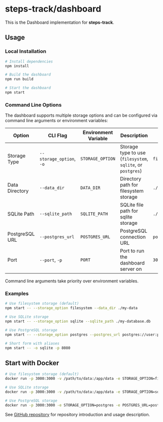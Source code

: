# steps-track/dashboard

This is the Dashboard implementation for **steps-track**.

## Usage

### Local Installation

```bash
# Install dependencies
npm install

# Build the dashboard
npm run build

# Start the dashboard
npm start
```

### Command Line Options

The dashboard supports multiple storage options and can be configured via command line arguments or environment variables:

| Option | CLI Flag | Environment Variable | Description | Default |
|--------|----------|----------------------|-------------|---------|
| Storage Type | `--storage_option`, `-o` | `STORAGE_OPTION` | Storage type to use (`filesystem`, `sqlite`, or `postgres`) | `filesystem` |
| Data Directory | `--data_dir` | `DATA_DIR` | Directory path for filesystem storage | `./data` |
| SQLite Path | `--sqlite_path` | `SQLITE_PATH` | SQLite file path for sqlite storage | `./data/steps-track.db` |
| PostgreSQL URL | `--postgres_url` | `POSTGRES_URL` | PostgreSQL connection URL | `postgres://postgres:postgres@localhost:5432/stepstrack` |
| Port | `--port`, `-p` | `PORT` | Port to run the dashboard server on | `3000` |

Command line arguments take priority over environment variables.

### Examples

```bash
# Use filesystem storage (default)
npm start -- --storage_option filesystem --data_dir ./my-data

# Use SQLite storage
npm start -- --storage_option sqlite --sqlite_path ./my-database.db

# Use PostgreSQL storage
npm start -- --storage_option postgres --postgres_url postgres://user:password@host:5432/stepstrack

# Short form with aliases
npm start -- -o sqlite -p 8080
```

## Start with Docker

```bash
# Use filesystem storage (default)
docker run -p 3000:3000 -v /path/to/data:/app/data -e STORAGE_OPTION=filesystem -e DATA_DIR=/app/data lokwkin/steps-track-dashboard

# Use SQLite storage
docker run -p 3000:3000 -v /path/to/data:/app/data -e STORAGE_OPTION=sqlite -e SQLITE_PATH=/app/data/steps-track.db lokwkin/steps-track-dashboard

# Use PostgreSQL storage
docker run -p 3000:3000 -e STORAGE_OPTION=postgres -e POSTGRES_URL=postgres://user:password@host:5432/stepstrack lokwkin/steps-track-dashboard
```

See [GitHub repository](https://github.com/lokwkin/steps-track#readme) for repository introduction and usage description.